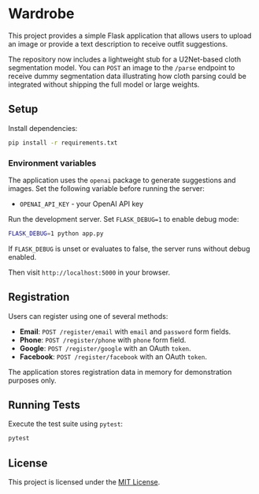 # Wardrobe

This project provides a simple Flask application that allows users to upload an image or provide a text description to receive outfit suggestions.

The repository now includes a lightweight stub for a U2Net-based cloth segmentation model. You can `POST` an image to the `/parse` endpoint to receive dummy segmentation data illustrating how cloth parsing could be integrated without shipping the full model or large weights.

## Setup

Install dependencies:

```bash
pip install -r requirements.txt
```

### Environment variables

The application uses the `openai` package to generate suggestions and images.
Set the following variable before running the server:

- `OPENAI_API_KEY` - your OpenAI API key

Run the development server. Set `FLASK_DEBUG=1` to enable debug mode:

```bash
FLASK_DEBUG=1 python app.py
```

If `FLASK_DEBUG` is unset or evaluates to false, the server runs without debug
enabled.

Then visit `http://localhost:5000` in your browser.

## Registration

Users can register using one of several methods:

- **Email**: `POST /register/email` with `email` and `password` form fields.
- **Phone**: `POST /register/phone` with `phone` form field.
- **Google**: `POST /register/google` with an OAuth `token`.
- **Facebook**: `POST /register/facebook` with an OAuth `token`.

The application stores registration data in memory for demonstration
purposes only.

## Running Tests

Execute the test suite using `pytest`:

```bash
pytest
```

## License

This project is licensed under the [MIT License](LICENSE).
